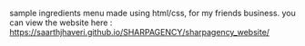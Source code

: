 sample ingredients menu made using html/css, for my friends business. 
you can view the website here :
https://saarthjhaveri.github.io/SHARPAGENCY/sharpagency_website/
